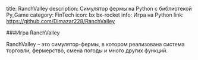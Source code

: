 title: RanchValley
description: Симулятор фермы на Python с библиотекой Py_Game
category: FinTech
icon: bx bx-rocket
info: Игра на Python
link: https://github.com/Dimazar228/RanchValley

###Игра RanchValley 

RanchValley – это симулятор-фермы, в котором реализована система торговли, фермерство, смена погоды
и много других функций.
